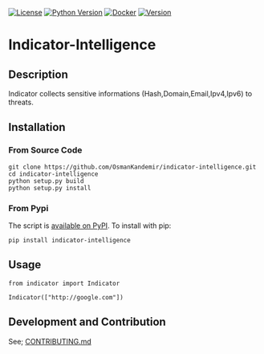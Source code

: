 
<a href=".png"></a>

[![License](https://img.shields.io/badge/license-MIT-blue.svg)](https://raw.githubusercontent.com/smicallef/spiderfoot/master/LICENSE)
[![Python Version](https://img.shields.io/badge/python-3.7+-green)](https://www.python.org)
[![Docker](https://img.shields.io/badge/docker-build-important.svg?logo=Docker)](https://www.docker.com)
[![Version](https://img.shields.io/badge/version-1.0.1-blue.svg)](https://github.com/OsmanKandemir/indicator-intelligence)

# Indicator-Intelligence


## Description

Indicator collects sensitive informations (Hash,Domain,Email,Ipv4,Ipv6) to threats. 

## Installation

### From Source Code

```
git clone https://github.com/OsmanKandemir/indicator-intelligence.git
cd indicator-intelligence
python setup.py build
python setup.py install
```

### From Pypi

The script is [available on PyPI](https://pypi.org/project/indicator-intelligence/). To install with pip:
```
pip install indicator-intelligence
```

## Usage

```
from indicator import Indicator

Indicator(["http://google.com"])
```

## Development and Contribution
See; [CONTRIBUTING.md](CONTRIBUTING.md)